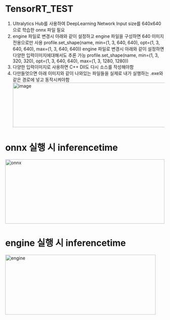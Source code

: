 # TensorRT_TEST

1. Ultralytics Hub를 사용하여 DeepLearning Network Input size를 640x640으로 학습한 onnx 파일 필요
2. engine 파일로 변경시 아래와 같이 설정하고 engine 파일을 구성하면 640 이미지 전용으로만 사용
    profile.set_shape(name, min=(1, 3, 640, 640), opt=(1, 3, 640, 640), max=(1, 3, 640, 640))
   engine 파일로 변경시 아래와 같이 설정하면 다양한 입력이미지에대해서도 추론 가능
    profile.set_shape(name, min=(1, 3, 320, 320), opt=(1, 3, 640, 640), max=(1, 3, 1280, 1280))
3. 다양한 입력이미지로 사용하면 C++ Dll도 다시 소스를 작성해야함
4. 다만들엇으면 아래 이미지와 같이 나와있는 파일들을 실제로 내가 실행하는 .exe와 같은 경로에 넣고 동작시켜야함
   <img width="636" height="141" alt="image" src="https://github.com/user-attachments/assets/66c07fb1-ddcb-4ae0-ac8b-33293d1206c3" />

# onnx 실행 시 inferencetime
<img width="503" height="203" alt="onnx" src="https://github.com/user-attachments/assets/c7a9fd7f-aebe-4ad5-993e-e87b5272844e" />

# engine 실행 시 inferencetime
<img width="475" height="189" alt="engine" src="https://github.com/user-attachments/assets/4ae29c4b-4ec0-4d3d-8bd3-dd27f80af949" />
